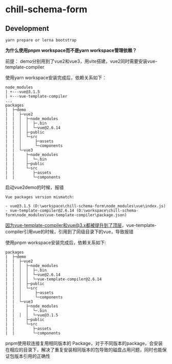 # chill-schema-form

## Development

```
yarn prepare or lerna bootstrap
```

**为什么使用pnpm workspace而不是yarn workspace管理依赖？**

前提：
demo分别用到了vue2和vue3，用vite搭建，vue2同时需要安装vue-template-compiler

使用yarn workspace安装完成后，依赖关系如下：

```
node_modules
| +---vue@3.1.5
| +---vue-template-compiler
...
packages
|  ├─demo
|  |  ├─vue2
|  |  │  ├─node_modules
|  |  │  │  ├─.bin
|  |  │  │  └─vue@2.6.14
|  |  │  ├─public
|  |  │  └─src
|  |  │      ├─assets
|  |  │      └─components
|  |  └─vue3
|  |     ├─node_modules
|  |     │  └─.bin
|  |     ├─public
|  |     └─src
|  |        ├─assets
|  |        └─components
```

启动vue2demo的时候，报错

```
Vue packages version mismatch:

- vue@3.1.5 (D:\workspace\chill-schema-form\node_modules\vue\index.js)
- vue-template-compiler@2.6.14 (D:\workspace\chill-schema-form\node_modules\vue-template-compiler\package.json)
```

因为vue-template-compiler和vue@3.x都被提升到了顶层，vue-template-compiler引用vue的时候，引用到了同级目录下的vue，导致报错

使用pnpm workspace安装完成后，依赖关系如下:

```
packages
|  ├─demo
|  |  ├─vue2
|  |  │  ├─node_modules
|  |  │  │  ├─.bin
|  |  │  │  └─vue@2.6.14
|  |  │  │  └─vue-template-compiler@2.6.14
|  |  │  ├─public
|  |  │  └─src
|  |  │      ├─assets
|  |  │      └─components
|  |  └─vue3
|  |     ├─node_modules
|  |     │  └─.bin
|  |  │  │  └─vue@3.1.5
|  |     ├─public
|  |     └─src
|  |        ├─assets
|  |        └─components
```
pnpm使用软连接复用相同版本的 Package，对于不同版本的package，会安装在相应的目录下，解决了重复安装相同版本的包导致的磁盘占用问题，同时也能保证包版本引用的正确性